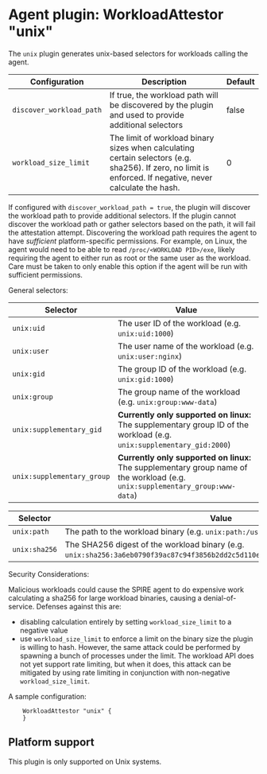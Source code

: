 # Agent plugin: WorkloadAttestor "unix"

The `unix` plugin generates unix-based selectors for workloads calling the agent.

| Configuration            | Description                                                                                                                                                | Default |
|--------------------------|------------------------------------------------------------------------------------------------------------------------------------------------------------|---------|
| `discover_workload_path` | If true, the workload path will be discovered by the plugin and used to provide additional selectors                                                       | false   |
| `workload_size_limit`    | The limit of workload binary sizes when calculating certain selectors (e.g. sha256). If zero, no limit is enforced. If negative, never calculate the hash. | 0       |

If configured with `discover_workload_path = true`, the plugin will discover
the workload path to provide additional selectors. If the plugin cannot
discover the workload path or gather selectors based on the path, it will fail
the attestation attempt. Discovering the workload path requires the agent to
have _sufficient_ platform-specific permissions. For example, on Linux, the
agent would need to be able to read `/proc/<WORKLOAD PID>/exe`, likely
requiring the agent to either run as root or the same user as the workload.
Care must be taken to only enable this option if the agent will be run with
sufficient permissions.

General selectors:

| Selector                   | Value                                                                                                                          |
|----------------------------|--------------------------------------------------------------------------------------------------------------------------------|
| `unix:uid`                 | The user ID of the workload (e.g. `unix:uid:1000`)                                                                             |
| `unix:user`                | The user name of the workload (e.g. `unix:user:nginx`)                                                                         |
| `unix:gid`                 | The group ID of the workload (e.g. `unix:gid:1000`)                                                                            |
| `unix:group`               | The group name of the workload (e.g. `unix:group:www-data`)                                                                    |
| `unix:supplementary_gid`   | **Currently only supported on linux:** The supplementary group ID of the workload (e.g. `unix:supplementary_gid:2000`)         |
| `unix:supplementary_group` | **Currently only supported on linux:** The supplementary group name of the workload (e.g. `unix:supplementary_group:www-data`) |

| Selector      | Value                                                                                                                          |
|---------------|--------------------------------------------------------------------------------------------------------------------------------|
| `unix:path`   | The path to the workload binary (e.g. `unix:path:/usr/bin/nginx`)                                                              |
| `unix:sha256` | The SHA256 digest of the workload binary (e.g. `unix:sha256:3a6eb0790f39ac87c94f3856b2dd2c5d110e6811602261a9a923d3bb23adc8b7`) |

Security Considerations:

Malicious workloads could cause the SPIRE agent to do expensive work
calculating a sha256 for large workload binaries, causing a denial-of-service.
Defenses against this are:

- disabling calculation entirely by setting `workload_size_limit` to a negative value
- use `workload_size_limit` to enforce a limit on the binary size the
  plugin is willing to hash. However, the same attack could be performed by spawning a
  bunch of processes under the limit.
  The workload API does not yet support rate limiting, but when it does, this attack can
  be mitigated by using rate limiting in conjunction with non-negative `workload_size_limit`.

A sample configuration:

```hcl
    WorkloadAttestor "unix" {
    }
```

## Platform support

This plugin is only supported on Unix systems.
